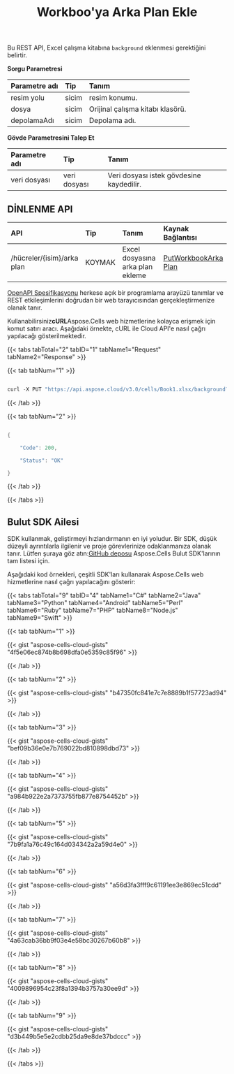 ﻿---
title: Workboo'ya Arka Plan Ekle
second_title: Aspose.Cells Cloud Documen
linktitle: Reklam
type: docs
url: /tr/workbook/background/add/
aliases: [/add-background-in-workbook/,/workbook/add-background/]
keywords: Add background on an Excel workbook
description: Aspose.Cells Cloud REST API, Excel dosyasındaki Excel çalışma kitabına arka plan eklemeyi destekler. SDK çeşitli geliştirme dillerini destekler. Bunlar arasında Android, C#, Go, Java, NodeJS, Perl, PHP, Python, Ruby ve Swift bulunur
weight: 160
kwords: Excel, Office Cloud, REST API, Elektronik Tablo, PDF, CSV, Json, Markdwon, Çalışma Kitabına Arka Plan Ekle
---
Bu REST API, Excel çalışma kitabına `background` eklenmesi gerektiğini belirtir.


**Sorgu Parametresi**

|Parametre adı|Tip|Tanım|
|:- |:- |:- |
|resim yolu|sicim|resim konumu.|
|dosya|sicim|Orijinal çalışma kitabı klasörü.|
|depolamaAdı|sicim|Depolama adı.|

**Gövde Parametresini Talep Et**

|Parametre adı|Tip|Tanım|
|:- |:- |:- |
|veri dosyası| veri dosyası|Veri dosyası istek gövdesine kaydedilir.|

## DİNLENME API

|**API**|**Tip**|**Tanım**|**Kaynak Bağlantısı**|
|:- |:- |:- |:- |
|/hücreler/{isim}/arka plan|KOYMAK|Excel dosyasına arka plan ekleme|[PutWorkbookArka Plan](https://apireference.aspose.cloud/cells/#/Workbook/PutWorkbookBackground)|

[OpenAPI Spesifikasyonu](https://apireference.aspose.cloud/cells/#/Workbook/PutWorkbookBackground) herkese açık bir programlama arayüzü tanımlar ve REST etkileşimlerini doğrudan bir web tarayıcısından gerçekleştirmenize olanak tanır.

 Kullanabilirsiniz**cURL**Aspose.Cells web hizmetlerine kolayca erişmek için komut satırı aracı. Aşağıdaki örnekte, cURL ile Cloud API'e nasıl çağrı yapılacağı gösterilmektedir.

{{< tabs tabTotal="2" tabID="1" tabName1="Request" tabName2="Response" >}}

{{< tab tabNum="1" >}}

```java

curl -X PUT "https://api.aspose.cloud/v3.0/cells/Book1.xlsx/background?picPath=DotnetFiles%2FWaterMark.png&folder=DotnetFiles" -H "accept: multipart/form-data" -H "Content-Type: multipart/form-data" -H "x-aspose-client: Containerize.Swagger"

```

{{< /tab >}}

{{< tab tabNum="2" >}}

```java

{

	"Code": 200,

 	"Status": "OK"

}

```

{{< /tab >}}

{{< /tabs >}}


## Bulut SDK Ailesi

 SDK kullanmak, geliştirmeyi hızlandırmanın en iyi yoludur. Bir SDK, düşük düzeyli ayrıntılarla ilgilenir ve proje görevlerinize odaklanmanıza olanak tanır. Lütfen şuraya göz atın:[GitHub deposu](https://github.com/aspose-cells-cloud) Aspose.Cells Bulut SDK'larının tam listesi için.

Aşağıdaki kod örnekleri, çeşitli SDK'ları kullanarak Aspose.Cells web hizmetlerine nasıl çağrı yapılacağını gösterir:

{{< tabs tabTotal="9" tabID="4" tabName1="C#" tabName2="Java" tabName3="Python" tabName4="Android" tabName5="Perl" tabName6="Ruby" tabName7="PHP" tabName8="Node.js" tabName9="Swift" >}}

{{< tab tabNum="1" >}}

{{< gist "aspose-cells-cloud-gists" "4f5e06ec874b8b698dfa0e5359c85f96" >}}

{{< /tab >}}

{{< tab tabNum="2" >}}

{{< gist "aspose-cells-cloud-gists" "b47350fc841e7c7e8889b1f57723ad94" >}}

{{< /tab >}}

{{< tab tabNum="3" >}}

{{< gist "aspose-cells-cloud-gists" "bef09b36e0e7b769022bd810898dbd73" >}}

{{< /tab >}}

{{< tab tabNum="4" >}}

{{< gist "aspose-cells-cloud-gists" "a984b922e2a7373755fb877e8754452b" >}}

{{< /tab >}}

{{< tab tabNum="5" >}}

{{< gist "aspose-cells-cloud-gists" "7b9fa1a76c49c164d034342a2a59d4e0" >}}

{{< /tab >}}

{{< tab tabNum="6" >}}

{{< gist "aspose-cells-cloud-gists" "a56d3fa3fff9c61191ee3e869ec51cdd" >}}

{{< /tab >}}

{{< tab tabNum="7" >}}

{{< gist "aspose-cells-cloud-gists" "4a63cab36bb9f03e4e58bc30267b60b8" >}}

{{< /tab >}}

{{< tab tabNum="8" >}}

{{< gist "aspose-cells-cloud-gists" "4009896954c23f8a1394b3757a30ee9d" >}}

{{< /tab >}}

{{< tab tabNum="9" >}}

{{< gist "aspose-cells-cloud-gists" "d3b449b5e5e2cdbb25da9e8de37bdccc" >}}

{{< /tab >}}

{{< /tabs >}}
